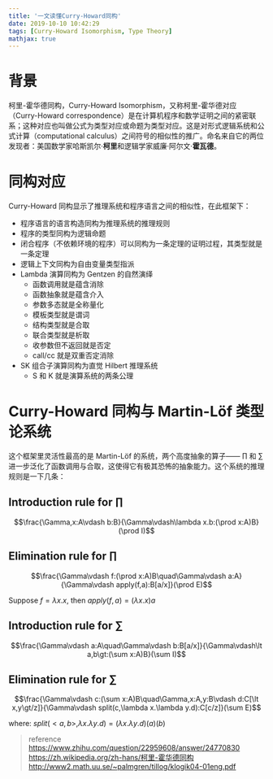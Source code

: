 ```yaml
---
title: '一文读懂Curry-Howard同构'
date: 2019-10-10 10:42:29
tags: [Curry-Howard Isomorphism, Type Theory]
mathjax: true
---
```


# 背景

柯里-霍华德同构，Curry-Howard Isomorphism，又称柯里-霍华德对应（Curry-Howard correspondence）是在计算机程序和数学证明之间的紧密联系；这种对应也叫做公式为类型对应或命题为类型对应。这是对形式逻辑系统和公式计算（computational calculus）之间符号的相似性的推广。命名来自它的两位发现者：美国数学家哈斯凯尔·**柯里**和逻辑学家威廉·阿尔文·**霍瓦德**。

# 同构对应

Curry-Howard 同构显示了推理系统和程序语言之间的相似性，在此框架下：

- 程序语言的语言构造同构为推理系统的推理规则
- 程序的类型同构为逻辑命题
- 闭合程序（不依赖环境的程序）可以同构为一条定理的证明过程，其类型就是一条定理
- 逻辑上下文同构为自由变量类型指派
- Lambda 演算同构为 Gentzen 的自然演绎
	- 函数调用就是蕴含消除
	- 函数抽象就是蕴含介入
	- 参数多态就是全称量化
	- 模板类型就是谓词
	- 结构类型就是合取
	- 联合类型就是析取
	- 收参数但不返回就是否定
	- call/cc 就是双重否定消除
- SK 组合子演算同构为直觉 Hilbert 推理系统
	- S 和 K 就是演算系统的两条公理

# Curry-Howard 同构与 Martin-Löf 类型论系统

这个框架里灵活性最高的是 Martin-Löf 的系统，两个高度抽象的算子—— $\prod$ 和 $\sum$ 进一步泛化了函数调用与合取，这使得它有极其恐怖的抽象能力。这个系统的推理规则是一下几条：

## Introduction rule for $\prod$ 

$$\frac{\Gamma,x:A\vdash b:B}{\Gamma\vdash\lambda x.b:(\prod x:A)B}(\prod I)$$

## Elimination rule for $\prod$ 

$$\frac{\Gamma\vdash f:(\prod x:A)B\quad\Gamma\vdash a:A}{\Gamma\vdash apply(f,a):B[a/x]}(\prod E)$$

Suppose $f = \lambda x.x$, then $apply(f,a)=(\lambda x.x)a$ 

## Introduction rule for $\sum$ 

$$\frac{\Gamma\vdash a:A\quad\Gamma\vdash b:B[a/x]}{\Gamma\vdash\lt a,b\gt:(\sum x:A)B}(\sum I)$$

## Elimination rule for $\sum$ 

$$\frac{\Gamma\vdash c:(\sum x:A)B\quad\Gamma,x:A,y:B\vdash d:C[\lt x,y\gt/z]}{\Gamma\vdash split(c,\lambda x.\lambda y.d):C[c/z]}(\sum E)$$

where: $split(\lt a,b\gt,\lambda x.\lambda y.d)=(\lambda x.\lambda y.d)(a)(b)$ 


> reference
> https://www.zhihu.com/question/22959608/answer/24770830
> https://zh.wikipedia.org/zh-hans/柯里-霍华德同构
> http://www2.math.uu.se/~palmgren/tillog/klogik04-01eng.pdf
